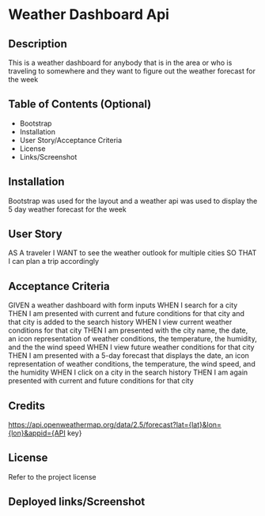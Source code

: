 # Weather Dashboard Api

## Description
This is a weather dashboard for anybody that is in the area or who is traveling 
to somewhere and they want to figure out the weather forecast for the week

## Table of Contents (Optional)

- Bootstrap
- Installation
- User Story/Acceptance Criteria
- License
- Links/Screenshot

## Installation

Bootstrap was used for the layout and a weather api was used to display the 5 day weather forecast for the week

## User Story

AS A traveler
I WANT to see the weather outlook for multiple cities
SO THAT I can plan a trip accordingly

## Acceptance Criteria

GIVEN a weather dashboard with form inputs
WHEN I search for a city
THEN I am presented with current and future conditions for that city and that city is added to the search history
WHEN I view current weather conditions for that city
THEN I am presented with the city name, the date, an icon representation of weather conditions, the temperature, the humidity, and the the wind speed
WHEN I view future weather conditions for that city
THEN I am presented with a 5-day forecast that displays the date, an icon representation of weather conditions, the temperature, the wind speed, and the humidity
WHEN I click on a city in the search history
THEN I am again presented with current and future conditions for that city

## Credits

https://api.openweathermap.org/data/2.5/forecast?lat={lat}&lon={lon}&appid={API key}

## License

Refer to the project license

## Deployed links/Screenshot
